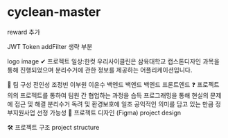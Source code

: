# cyclean-master
reward 추가

JWT Token addFilter 생략 부분

logo image
✔︎ 프로젝트 일상:한컷
우리사이클린은 삼육대학교 캡스톤디자인 과목을 통해 진행되었으며
분리수거에 관한 정보를 제공하는 어플리케이션입니다.

👤 팀 구성
전인성	조정빈	이부원	이윤수
백엔드	백엔드	백엔드	프론트엔드
❓ 프로젝트 의의
프로젝트를 통하여 팀원 간 협업하는 과정을 습득
프로그래밍을 통해 현실의 문제에 접근 및 해결
분리수거 독려 및 환경보호에 일조
공익적인 의미를 담고 있는 만큼 정부지원사업 선정 가능성
🎨 프로젝트 디자인 (Figma)
project design

🛠 프로젝트 구조
project structure
